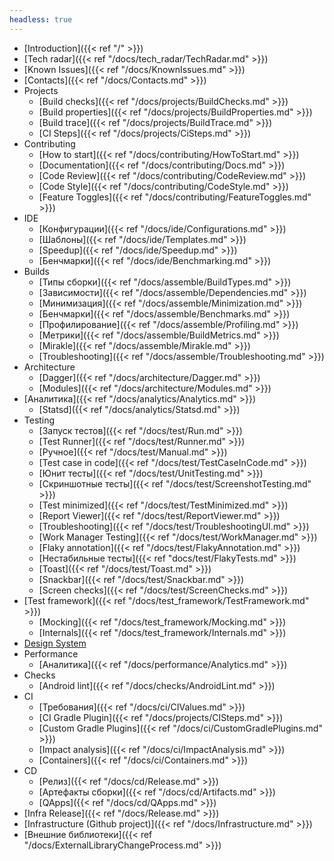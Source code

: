 ```yaml
---
headless: true
---
```


- [Introduction]({{< ref "/" >}})
- [Tech radar]({{< ref "/docs/tech_radar/TechRadar.md" >}})
- [Known Issues]({{< ref "/docs/KnownIssues.md" >}})
- [Contacts]({{< ref "/docs/Contacts.md" >}})
- Projects
    - [Build checks]({{< ref "/docs/projects/BuildChecks.md" >}})
    - [Build properties]({{< ref "/docs/projects/BuildProperties.md" >}})
    - [Build trace]({{< ref "/docs/projects/BuildTrace.md" >}})
    - [CI Steps]({{< ref "/docs/projects/CiSteps.md" >}})
- Contributing
    - [How to start]({{< ref "/docs/contributing/HowToStart.md" >}})
    - [Documentation]({{< ref "/docs/contributing/Docs.md" >}})
    - [Code Review]({{< ref "/docs/contributing/CodeReview.md" >}})
    - [Code Style]({{< ref "/docs/contributing/CodeStyle.md" >}})
    - [Feature Toggles]({{< ref "/docs/contributing/FeatureToggles.md" >}})
- IDE
    - [Конфигурации]({{< ref "/docs/ide/Configurations.md" >}})
    - [Шаблоны]({{< ref "/docs/ide/Templates.md" >}})
    - [Speedup]({{< ref "/docs/ide/Speedup.md" >}})
    - [Бенчмарки]({{< ref "/docs/ide/Benchmarking.md" >}})
- Builds
    - [Типы сборки]({{< ref "/docs/assemble/BuildTypes.md" >}})
    - [Зависимости]({{< ref "/docs/assemble/Dependencies.md" >}})
    - [Минимизация]({{< ref "/docs/assemble/Minimization.md" >}})
    - [Бенчмарки]({{< ref "/docs/assemble/Benchmarks.md" >}})
    - [Профилирование]({{< ref "/docs/assemble/Profiling.md" >}})
    - [Метрики]({{< ref "/docs/assemble/BuildMetrics.md" >}})
    - [Mirakle]({{< ref "/docs/assemble/Mirakle.md" >}})
    - [Troubleshooting]({{< ref "/docs/assemble/Troubleshooting.md" >}})
- Architecture
    - [Dagger]({{< ref "/docs/architecture/Dagger.md" >}})
    - [Modules]({{< ref "/docs/architecture/Modules.md" >}})
- [Аналитика]({{< ref "/docs/analytics/Analytics.md" >}})
    - [Statsd]({{< ref "/docs/analytics/Statsd.md" >}})
- Testing
    - [Запуск тестов]({{< ref "/docs/test/Run.md" >}})
    - [Test Runner]({{< ref "/docs/test/Runner.md" >}})
    - [Ручное]({{< ref "/docs/test/Manual.md" >}})
    - [Test case in code]({{< ref "/docs/test/TestCaseInCode.md" >}})
    - [Юнит тесты]({{< ref "/docs/test/UnitTesting.md" >}})
    - [Скриншотные тесты]({{< ref "/docs/test/ScreenshotTesting.md" >}})
    - [Test minimized]({{< ref "/docs/test/TestMinimized.md" >}})
    - [Report Viewer]({{< ref "/docs/test/ReportViewer.md" >}})
    - [Troubleshooting]({{< ref "/docs/test/TroubleshootingUI.md" >}})
    - [Work Manager Testing]({{< ref "/docs/test/WorkManager.md" >}})
    - [Flaky annotation]({{< ref "/docs/test/FlakyAnnotation.md" >}})
    - [Нестабильные тесты]({{< ref "docs/test/FlakyTests.md" >}})
    - [Toast]({{< ref "/docs/test/Toast.md" >}})
    - [Snackbar]({{< ref "/docs/test/Snackbar.md" >}})
    - [Screen checks]({{< ref "/docs/test/ScreenChecks.md" >}})
- [Test framework]({{< ref "/docs/test_framework/TestFramework.md" >}})
    - [Mocking]({{< ref "/docs/test_framework/Mocking.md" >}})
    - [Internals]({{< ref "/docs/test_framework/Internals.md" >}})
- [Design System](http://links.k.avito.ru/ff)
- Performance
    - [Аналитика]({{< ref "/docs/performance/Analytics.md" >}})
- Checks
    - [Android lint]({{< ref "/docs/checks/AndroidLint.md" >}})
- CI
    - [Требования]({{< ref "/docs/ci/CIValues.md" >}})
    - [CI Gradle Plugin]({{< ref "/docs/projects/CISteps.md" >}})
    - [Custom Gradle Plugins]({{< ref "/docs/ci/CustomGradlePlugins.md" >}})
    - [Impact analysis]({{< ref "/docs/ci/ImpactAnalysis.md" >}})
    - [Containers]({{< ref "/docs/ci/Containers.md" >}})
- CD
    - [Релиз]({{< ref "/docs/cd/Release.md" >}})
    - [Артефакты сборки]({{< ref "/docs/cd/Artifacts.md" >}})
    - [QApps]({{< ref "/docs/cd/QApps.md" >}})
- [Infra Release]({{< ref "/docs/Release.md" >}})
- [Infrastructure (Github project)]({{< ref "/docs/Infrastructure.md" >}})
- [Внешние библиотеки]({{< ref "/docs/ExternalLibraryChangeProcess.md" >}})
